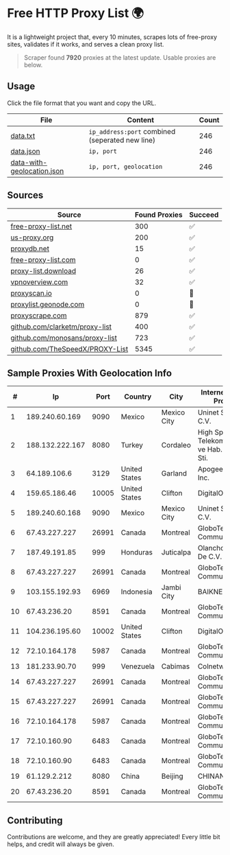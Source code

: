 
# Free HTTP Proxy List 🌍

It is a lightweight project that, every 10 minutes, scrapes lots of free-proxy sites, validates if it works, and serves a clean proxy list.


> Scraper found **7920** proxies at the latest update. Usable proxies are below.

## Usage

Click the file format that you want and copy the URL.


|File|Content|Count|
|----|-------|-----|
|[data.txt](https://raw.githubusercontent.com/themiralay/Proxy-List-World/master/data.txt)|`ip_address:port` combined (seperated new line)|246|
|[data.json](https://raw.githubusercontent.com/themiralay/Proxy-List-World/master/data.json)|`ip, port`|246|
|[data-with-geolocation.json](https://raw.githubusercontent.com/themiralay/Proxy-List-World/master/data-with-geolocation.json)|`ip, port, geolocation`|246|

## Sources

|Source|Found Proxies|Succeed|
|------|-------------|-------|
|[free-proxy-list.net](https://free-proxy-list.net)|300|✅|
|[us-proxy.org](https://www.us-proxy.org)|200|✅|
|[proxydb.net](http://proxydb.net)|15|✅|
|[free-proxy-list.com](https://free-proxy-list.com/?page=&port=&type%5B%5D=http&type%5B%5D=https&up_time=0&search=Search)|0|✅|
|[proxy-list.download](https://www.proxy-list.download/HTTP)|26|✅|
|[vpnoverview.com](https://vpnoverview.com/privacy/anonymous-browsing/free-proxy-servers)|32|✅|
|[proxyscan.io](https://www.proxyscan.io)|0|🚫|
|[proxylist.geonode.com](https://proxylist.geonode.com/api/proxy-list?limit=300&page=1&sort_by=lastChecked&sort_type=desc&protocols=http,https)|0|🚫|
|[proxyscrape.com](https://api.proxyscrape.com/v2/?request=displayproxies&protocol=http&timeout=10000&country=all&ssl=all&anonymity=all)|879|✅|
|[github.com/clarketm/proxy-list](https://raw.githubusercontent.com/clarketm/proxy-list/master/proxy-list-raw.txt)|400|✅|
|[github.com/monosans/proxy-list](https://raw.githubusercontent.com/monosans/proxy-list/main/proxies/http.txt)|723|✅|
|[github.com/TheSpeedX/PROXY-List](https://raw.githubusercontent.com/TheSpeedX/PROXY-List/master/http.txt)|5345|✅|


## Sample Proxies With Geolocation Info

|#|Ip|Port|Country|City|Internet Service Provider|
|-|--|----|-------|----|-------------------------|
|1|189.240.60.169|9090|Mexico|Mexico City|Uninet S.A. de C.V.|
|2|188.132.222.167|8080|Turkey|Cordaleo|High Speed Telekomunikasyon ve Hab. Hiz. Ltd. Sti.|
|3|64.189.106.6|3129|United States|Garland|Apogee Telecom Inc.|
|4|159.65.186.46|10005|United States|Clifton|DigitalOcean, LLC|
|5|189.240.60.168|9090|Mexico|Mexico City|Uninet S.A. de C.V.|
|6|67.43.227.227|26991|Canada|Montreal|GloboTech Communications|
|7|187.49.191.85|999|Honduras|Juticalpa|Olancho NET S.r.l. De C.V.|
|8|67.43.227.227|26991|Canada|Montreal|GloboTech Communications|
|9|103.155.192.93|6969|Indonesia|Jambi City|BAIKNET|
|10|67.43.236.20|8591|Canada|Montreal|GloboTech Communications|
|11|104.236.195.60|10002|United States|Clifton|DigitalOcean, LLC|
|12|72.10.164.178|5987|Canada|Montreal|GloboTech Communications|
|13|181.233.90.70|999|Venezuela|Cabimas|Colnetwork C.A.|
|14|67.43.227.227|26991|Canada|Montreal|GloboTech Communications|
|15|67.43.227.227|26991|Canada|Montreal|GloboTech Communications|
|16|72.10.164.178|5987|Canada|Montreal|GloboTech Communications|
|17|72.10.160.90|6483|Canada|Montreal|GloboTech Communications|
|18|72.10.160.90|6483|Canada|Montreal|GloboTech Communications|
|19|61.129.2.212|8080|China|Beijing|CHINANET|
|20|67.43.236.20|8591|Canada|Montreal|GloboTech Communications|



## Contributing

Contributions are welcome, and they are greatly appreciated! Every
little bit helps, and credit will always be given.

